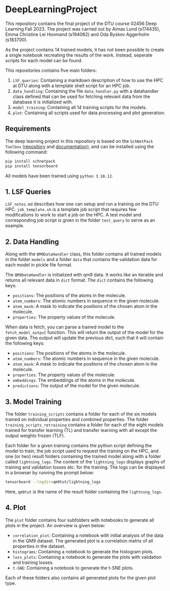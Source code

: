 # DeepLearningProject
This repository contains the final project of the DTU course 02456 Deep Learning Fall 2023. The project was carried out by Aimas Lund (s174435), Emma Christine Lei Hovmand (s194062) and Oda Byskov Aggerholm (s183700). 

As the project contains 14 trained models, it has not been possible to create a single notebook recreating the results of the work. Instead, seperate scripts for each model can be found.

This repositories contains five main folders:
1. `LSF_queries`: Containing a markdown description of how to use the HPC at DTU along with a template shell script for an HPC job.
2. `data_handling`: Containing the file `data_handler.py` with a datahandler class defined that can be used for fetching relevant data from the database it is initialized with.
3. `model_training`: Containing all 14 training scripts for the models.
4. `plot`: Containing all scripts used for data processing and plot generation.

## Requirements
The deep learning project in this repository is based on the `SchNetPack Toolbox` ([repository](https://github.com/atomistic-machine-learning/schnetpack) and [documentation](https://schnetpack.readthedocs.io/en/latest/)), and can be installed using the following command:

```bash
pip install schnetpack
pip install tensorboard
```

All models have been trained using `python 3.10.12`.

## 1. LSF Queries
`LSF_notes.md` describes how one can setup and run a training on the DTU HPC. `job_template.sh` is a template job script that requires few modifications to work to start a job on the HPC. A test model and corresponding job script is given in the folder `test_query` to serve as an example.

## 2. Data Handling
Along with the `QM9DataHandler` class, this folder contains all trained models in the folder `models` and a folder `data` that contains the validation data for each model in pickle file format.

The `QM9DataHandler` is initialized with qm9 data. It works like an iterable and returns all relevant data in `dict` format. The `dict` contains the following keys:

* `positions`: The positions of the atoms in the molecule.
* `atom_numbers`: The atomic numbers in sequence in the given molecule.
* `atom_mask`: A mask to indicate the positions of the chosen atom in the molecule.
* `properties`: The property values of the molecule.

When data is fetch, you can parse a trained model to the `fetch_model_output` function. This will return the output of the model for the given data. The output will update the previous dict, such that it will contain the following keys:

* `positions`: The positions of the atoms in the molecule.
* `atom_numbers`: The atomic numbers in sequence in the given molecule.
* `atom_mask`: A mask to indicate the positions of the chosen atom in the molecule.
* `properties`: The property values of the molecule.
* `embeddings`: The embeddings of the atoms in the molecule.
* `predictions`: The output of the model for the given molecule.

## 3. Model Training
The folder `training_scripts` contains a folder for each of the six models trained on individual properties and combined properties. The folder `training_scripts_retraining` contains a folder for each of the eight models trained for transfer learning (TL) and transfer learning with all except the output weights frozen (TLF).

Each folder for a given training contains the python script defining the model to train, the job script used to request the training on the HPC, and one (or two) result folders containing the trained model along with a folder called `lightning_logs`. The content of the `lightning_logs` displays graphs of training and validation losses etc. for the training. The logs can be displayed in a browser by running the prompt below:

```bash
tensorboard --logdir=qm9tut/lightning_logs
```

Here, `qm9tut` is the name of the result folder containing the `lightning_logs`.

## 4. Plot
The `plot` folder contains four subfolders with notebooks to generate all plots in the project. An overview is given below:

* `correlation_plot`: Containing a notebook with initial analysis of the data in the QM9 dataset. The generated plot is a correlation matrix of all properties in the dataset.
* `histograms`: Containing a notebook to generate the histogram plots.
* `loss_plots`: Containing a notebook to generate the plots with validation and training losses.
* `t-SNE`: Containing a notebook to generate the t-SNE plots.

Each of these folders also contains all generated plots for the given plot type.
